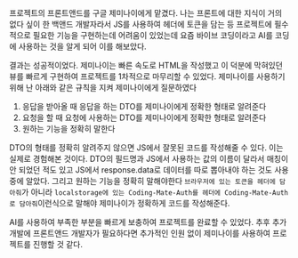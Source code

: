 프로젝트의 프론트앤드를 구글 제미나이에게 맡겼다. 나는 프론트에 대한 지식이 거의 없다 싶이 한 백앤드 개발자라서 JS를 사용하여 헤더에 토큰을 담는 등 프로젝트에 필수적으로 필요한 기능을 구현하는데 어려움이 있었는데 요즘 바이브 코딩이라고 AI를 코딩에 사용하는 것을 알게 되어 이를 해보았다.

결과는 성공적이었다. 제미나이는 빠른 속도로 HTML을 작성했고 이 덕분에 막혀있던 뷰를 빠르게 구현하여 프로젝트를 1차적으로 마무리할 수 있었다. 제미나이를 사용하기 위해 난 아래와 같은 규칙을 지켜 제미나이에게 질문하였다
1. 응답을 받아올 때 응답을 하는 DTO를 제미나이에게 정확한 형태로 알려준다
2. 요청을 할 때 요청에 사용하는 DTO를 제미나이에게 정확한 형태로 알려준다
3. 원하는 기능을 정확히 말한다

DTO의 형태를 정확히 알려주지 않으면 JS에서 잘못된 코드를 작성해줄 수 있다. 이는 실제로 경험해본 것이다. DTO의 필드명과 JS에서 사용하는 값의 이름이 달라서 매칭이 안 되었던 적도 있고 JS에서 response.data로 데이터를 따로 뽑아내야 하는 것도 사용 중에 알았다.
그리고 원하는 기능을 정확히 말해야한다 `브라우저에 있는 토큰을 헤더에 담아줘`가 아니라 `localstorage에 있는 Coding-Mate-Auth를 헤더에 Coding-Mate-Auth로 담아줘`이런식으로 말해야 제미나이가 정확하게 코드를 작성해준다.

AI를 사용하여 부족한 부분을 빠르게 보충하여 프로젝트를 완료할 수 있었다. 추후 추가 개발에 프론트앤드 개발자가 필요하다면 추가적인 인원 없이 제미나이를 사용하여 프로젝트를 진행할 것 같다. 
